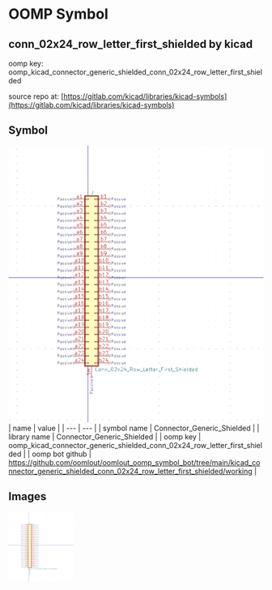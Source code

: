 # OOMP Symbol  
## conn_02x24_row_letter_first_shielded  by kicad  
  
oomp key: oomp_kicad_connector_generic_shielded_conn_02x24_row_letter_first_shielded  
  
source repo at: [https://gitlab.com/kicad/libraries/kicad-symbols](https://gitlab.com/kicad/libraries/kicad-symbols)  
## Symbol  
  
[![working.png](working_600.png)](working.png)  
| name | value | 
| --- | --- | 
| symbol name | Connector_Generic_Shielded | 
| library name | Connector_Generic_Shielded | 
| oomp key | oomp_kicad_connector_generic_shielded_conn_02x24_row_letter_first_shielded | 
| oomp bot github | https://github.com/oomlout/oomlout_oomp_symbol_bot/tree/main/kicad_connector_generic_shielded_conn_02x24_row_letter_first_shielded/working | 
## Images  
  
[![working.png](working_140.png)](working.png)  
